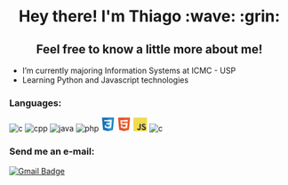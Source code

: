 <h1 align="center"> Hey there! I'm Thiago :wave: :grin: </h1>
<h2 align="center"> 
   Feel free to know a little more about me!
</h2>

- I’m currently majoring Information Systems at ICMC - USP
- Learning Python and Javascript technologies

### Languages:

<p align="left">
  <img src="https://raw.githubusercontent.com/jmnote/z-icons/master/svg/c.svg" alt="c" width="25" height="25"/>
  <img src="https://raw.githubusercontent.com/jmnote/z-icons/master/svg/cpp.svg" alt="cpp" width="25" height="25"/>
  <img src="https://raw.githubusercontent.com/jmnote/z-icons/master/svg/java.svg" alt="java" width="25" height="25"/>
  <img src="https://raw.githubusercontent.com/jmnote/z-icons/master/svg/php.svg" alt="php" width="25" height="25"/>
  <img src="https://raw.githubusercontent.com/devicons/devicon/master/icons/css3/css3-original.svg" alt="css3"  width="25" height="25"/>
  <img src="https://raw.githubusercontent.com/devicons/devicon/master/icons/html5/html5-original.svg" alt="html5"  width="25" height="25"/>
  <img src="https://raw.githubusercontent.com/devicons/devicon/master/icons/javascript/javascript-original.svg" alt="javascript" width="25" height="25"/>
  <img src="https://raw.githubusercontent.com/jmnote/z-icons/master/svg/python.svg" alt="c" width="25" height="25"/>
</p>

### Send me an e-mail:

<p align="center">
 
[![Gmail Badge](https://img.shields.io/badge/-Gmail-c14438?style=flat-square&logo=Gmail&logoColor=white&link=mailto:thiagopdalladea@gmail.com)](mailto:thiagopdalladea@gmail.com)
